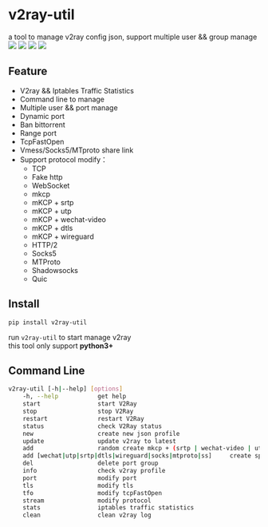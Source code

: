 # v2ray-util
a tool to manage v2ray config json, support multiple user && group manage  
![](https://img.shields.io/pypi/v/v2ray-util.svg) 
![](https://img.shields.io/github/stars/Jrohy/multi-v2ray.svg) 
![](https://img.shields.io/github/forks/Jrohy/multi-v2ray.svg) 
![](https://img.shields.io/github/license/Jrohy/multi-v2ray.svg)

## Feature
- V2ray && Iptables Traffic Statistics
- Command line to manage
- Multiple user && port manage
- Dynamic port
- Ban bittorrent
- Range port
- TcpFastOpen
- Vmess/Socks5/MTproto share link
- Support protocol modify：
  - TCP
  - Fake http
  - WebSocket
  - mkcp
  - mKCP + srtp
  - mKCP + utp
  - mKCP + wechat-video
  - mKCP + dtls
  - mKCP + wireguard
  - HTTP/2
  - Socks5
  - MTProto
  - Shadowsocks
  - Quic

## Install
```
pip install v2ray-util
```
run `v2ray-util` to start manage v2ray  
this tool only support **python3+**


## Command Line
```bash
v2ray-util [-h|--help] [options]
    -h, --help           get help
    start                start V2Ray
    stop                 stop V2Ray
    restart              restart V2Ray
    status               check V2Ray status
    new                  create new json profile
    update               update v2ray to latest
    add                  random create mkcp + (srtp | wechat-video | utp | dtls) fake header group
    add [wechat|utp|srtp|dtls|wireguard|socks|mtproto|ss]     create special protocol, random new port
    del                  delete port group
    info                 check v2ray profile
    port                 modify port
    tls                  modify tls
    tfo                  modify tcpFastOpen
    stream               modify protocol
    stats                iptables traffic statistics
    clean                clean v2ray log
```